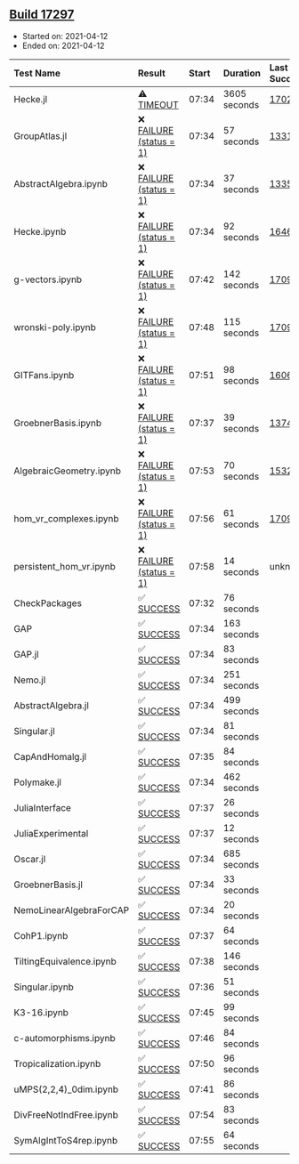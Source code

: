 ## [Build 17297](https://oscarci.mathematik.uni-kl.de/job/oscar/17297/)

* Started on: 2021-04-12
* Ended on: 2021-04-12

| Test Name    | Result | Start | Duration | Last Success | First Failure |
|:-------------|:-------|:------|:---------|:-------------|:--------------|
| Hecke.jl | ⚠ [TIMEOUT](https://oscarci.mathematik.uni-kl.de/job/oscar/17297/artifact/logs/build-17297/Hecke.jl.log) | 07:34 | 3605 seconds | [17022](https://oscarci.mathematik.uni-kl.de/job/oscar/17022/) | [17023](https://oscarci.mathematik.uni-kl.de/job/oscar/17023/) |
| GroupAtlas.jl | ❌ [FAILURE (status = 1)](https://oscarci.mathematik.uni-kl.de/job/oscar/17297/artifact/logs/build-17297/GroupAtlas.jl.log) | 07:34 | 57 seconds | [13311](https://oscarci.mathematik.uni-kl.de/job/oscar/13311/) | [13312](https://oscarci.mathematik.uni-kl.de/job/oscar/13312/) |
| AbstractAlgebra.ipynb | ❌ [FAILURE (status = 1)](https://oscarci.mathematik.uni-kl.de/job/oscar/17297/artifact/logs/build-17297/AbstractAlgebra.ipynb.log) | 07:34 | 37 seconds | [13355](https://oscarci.mathematik.uni-kl.de/job/oscar/13355/) | [13356](https://oscarci.mathematik.uni-kl.de/job/oscar/13356/) |
| Hecke.ipynb | ❌ [FAILURE (status = 1)](https://oscarci.mathematik.uni-kl.de/job/oscar/17297/artifact/logs/build-17297/Hecke.ipynb.log) | 07:34 | 92 seconds | [16463](https://oscarci.mathematik.uni-kl.de/job/oscar/16463/) | [16464](https://oscarci.mathematik.uni-kl.de/job/oscar/16464/) |
| g-vectors.ipynb | ❌ [FAILURE (status = 1)](https://oscarci.mathematik.uni-kl.de/job/oscar/17297/artifact/logs/build-17297/g-vectors.ipynb.log) | 07:42 | 142 seconds | [17099](https://oscarci.mathematik.uni-kl.de/job/oscar/17099/) | [17100](https://oscarci.mathematik.uni-kl.de/job/oscar/17100/) |
| wronski-poly.ipynb | ❌ [FAILURE (status = 1)](https://oscarci.mathematik.uni-kl.de/job/oscar/17297/artifact/logs/build-17297/wronski-poly.ipynb.log) | 07:48 | 115 seconds | [17098](https://oscarci.mathematik.uni-kl.de/job/oscar/17098/) | [17099](https://oscarci.mathematik.uni-kl.de/job/oscar/17099/) |
| GITFans.ipynb | ❌ [FAILURE (status = 1)](https://oscarci.mathematik.uni-kl.de/job/oscar/17297/artifact/logs/build-17297/GITFans.ipynb.log) | 07:51 | 98 seconds | [16068](https://oscarci.mathematik.uni-kl.de/job/oscar/16068/) | [16069](https://oscarci.mathematik.uni-kl.de/job/oscar/16069/) |
| GroebnerBasis.ipynb | ❌ [FAILURE (status = 1)](https://oscarci.mathematik.uni-kl.de/job/oscar/17297/artifact/logs/build-17297/GroebnerBasis.ipynb.log) | 07:37 | 39 seconds | [13748](https://oscarci.mathematik.uni-kl.de/job/oscar/13748/) | [13749](https://oscarci.mathematik.uni-kl.de/job/oscar/13749/) |
| AlgebraicGeometry.ipynb | ❌ [FAILURE (status = 1)](https://oscarci.mathematik.uni-kl.de/job/oscar/17297/artifact/logs/build-17297/AlgebraicGeometry.ipynb.log) | 07:53 | 70 seconds | [15322](https://oscarci.mathematik.uni-kl.de/job/oscar/15322/) | [15323](https://oscarci.mathematik.uni-kl.de/job/oscar/15323/) |
| hom_vr_complexes.ipynb | ❌ [FAILURE (status = 1)](https://oscarci.mathematik.uni-kl.de/job/oscar/17297/artifact/logs/build-17297/hom_vr_complexes.ipynb.log) | 07:56 | 61 seconds | [17099](https://oscarci.mathematik.uni-kl.de/job/oscar/17099/) | [17100](https://oscarci.mathematik.uni-kl.de/job/oscar/17100/) |
| persistent_hom_vr.ipynb | ❌ [FAILURE (status = 1)](https://oscarci.mathematik.uni-kl.de/job/oscar/17297/artifact/logs/build-17297/persistent_hom_vr.ipynb.log) | 07:58 | 14 seconds | unknown | unknown |
| CheckPackages | ✅ [SUCCESS](https://oscarci.mathematik.uni-kl.de/job/oscar/17297/artifact/logs/build-17297/CheckPackages.log) | 07:32 | 76 seconds |  |  |
| GAP | ✅ [SUCCESS](https://oscarci.mathematik.uni-kl.de/job/oscar/17297/artifact/logs/build-17297/GAP.log) | 07:34 | 163 seconds |  |  |
| GAP.jl | ✅ [SUCCESS](https://oscarci.mathematik.uni-kl.de/job/oscar/17297/artifact/logs/build-17297/GAP.jl.log) | 07:34 | 83 seconds |  |  |
| Nemo.jl | ✅ [SUCCESS](https://oscarci.mathematik.uni-kl.de/job/oscar/17297/artifact/logs/build-17297/Nemo.jl.log) | 07:34 | 251 seconds |  |  |
| AbstractAlgebra.jl | ✅ [SUCCESS](https://oscarci.mathematik.uni-kl.de/job/oscar/17297/artifact/logs/build-17297/AbstractAlgebra.jl.log) | 07:34 | 499 seconds |  |  |
| Singular.jl | ✅ [SUCCESS](https://oscarci.mathematik.uni-kl.de/job/oscar/17297/artifact/logs/build-17297/Singular.jl.log) | 07:34 | 81 seconds |  |  |
| CapAndHomalg.jl | ✅ [SUCCESS](https://oscarci.mathematik.uni-kl.de/job/oscar/17297/artifact/logs/build-17297/CapAndHomalg.jl.log) | 07:35 | 84 seconds |  |  |
| Polymake.jl | ✅ [SUCCESS](https://oscarci.mathematik.uni-kl.de/job/oscar/17297/artifact/logs/build-17297/Polymake.jl.log) | 07:34 | 462 seconds |  |  |
| JuliaInterface | ✅ [SUCCESS](https://oscarci.mathematik.uni-kl.de/job/oscar/17297/artifact/logs/build-17297/JuliaInterface.log) | 07:37 | 26 seconds |  |  |
| JuliaExperimental | ✅ [SUCCESS](https://oscarci.mathematik.uni-kl.de/job/oscar/17297/artifact/logs/build-17297/JuliaExperimental.log) | 07:37 | 12 seconds |  |  |
| Oscar.jl | ✅ [SUCCESS](https://oscarci.mathematik.uni-kl.de/job/oscar/17297/artifact/logs/build-17297/Oscar.jl.log) | 07:34 | 685 seconds |  |  |
| GroebnerBasis.jl | ✅ [SUCCESS](https://oscarci.mathematik.uni-kl.de/job/oscar/17297/artifact/logs/build-17297/GroebnerBasis.jl.log) | 07:34 | 33 seconds |  |  |
| NemoLinearAlgebraForCAP | ✅ [SUCCESS](https://oscarci.mathematik.uni-kl.de/job/oscar/17297/artifact/logs/build-17297/NemoLinearAlgebraForCAP.log) | 07:34 | 20 seconds |  |  |
| CohP1.ipynb | ✅ [SUCCESS](https://oscarci.mathematik.uni-kl.de/job/oscar/17297/artifact/logs/build-17297/CohP1.ipynb.log) | 07:37 | 64 seconds |  |  |
| TiltingEquivalence.ipynb | ✅ [SUCCESS](https://oscarci.mathematik.uni-kl.de/job/oscar/17297/artifact/logs/build-17297/TiltingEquivalence.ipynb.log) | 07:38 | 146 seconds |  |  |
| Singular.ipynb | ✅ [SUCCESS](https://oscarci.mathematik.uni-kl.de/job/oscar/17297/artifact/logs/build-17297/Singular.ipynb.log) | 07:36 | 51 seconds |  |  |
| K3-16.ipynb | ✅ [SUCCESS](https://oscarci.mathematik.uni-kl.de/job/oscar/17297/artifact/logs/build-17297/K3-16.ipynb.log) | 07:45 | 99 seconds |  |  |
| c-automorphisms.ipynb | ✅ [SUCCESS](https://oscarci.mathematik.uni-kl.de/job/oscar/17297/artifact/logs/build-17297/c-automorphisms.ipynb.log) | 07:46 | 84 seconds |  |  |
| Tropicalization.ipynb | ✅ [SUCCESS](https://oscarci.mathematik.uni-kl.de/job/oscar/17297/artifact/logs/build-17297/Tropicalization.ipynb.log) | 07:50 | 96 seconds |  |  |
| uMPS(2,2,4)_0dim.ipynb | ✅ [SUCCESS](https://oscarci.mathematik.uni-kl.de/job/oscar/17297/artifact/logs/build-17297/uMPS-2-2-4-_0dim.ipynb.log) | 07:41 | 86 seconds |  |  |
| DivFreeNotIndFree.ipynb | ✅ [SUCCESS](https://oscarci.mathematik.uni-kl.de/job/oscar/17297/artifact/logs/build-17297/DivFreeNotIndFree.ipynb.log) | 07:54 | 83 seconds |  |  |
| SymAlgIntToS4rep.ipynb | ✅ [SUCCESS](https://oscarci.mathematik.uni-kl.de/job/oscar/17297/artifact/logs/build-17297/SymAlgIntToS4rep.ipynb.log) | 07:55 | 64 seconds |  |  |

